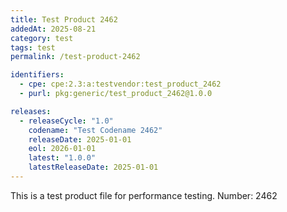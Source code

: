 ```yaml
---
title: Test Product 2462
addedAt: 2025-08-21
category: test
tags: test
permalink: /test-product-2462

identifiers:
  - cpe: cpe:2.3:a:testvendor:test_product_2462
  - purl: pkg:generic/test_product_2462@1.0.0

releases:
  - releaseCycle: "1.0"
    codename: "Test Codename 2462"
    releaseDate: 2025-01-01
    eol: 2026-01-01
    latest: "1.0.0"
    latestReleaseDate: 2025-01-01
---
```


This is a test product file for performance testing. Number: 2462
